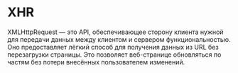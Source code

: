 # XHR

XMLHttpRequest — это API, обеспечивающее сторону клиента нужной для передачи данных между клиентом и сервером функциональностью. Оно предоставляет лёгкий способ для получения данных из URL без перезагрузки страницы. Это позволяет веб-странице обновляться по частям без потери внесённых пользователем изменений.
